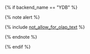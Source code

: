 {% if backend_name == "YDB" %}

{% note alert %}

{% include [not_allow_for_olap_text](not_allow_for_olap_text.md) %}

{% endnote %}

{% endif %}